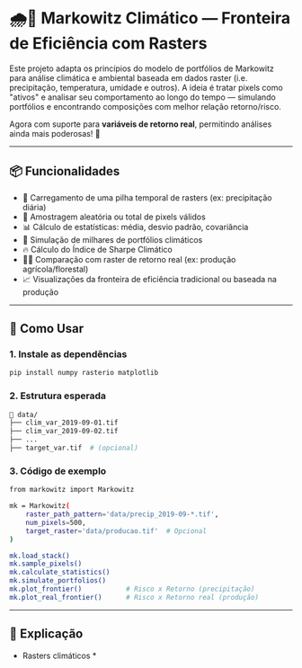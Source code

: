 # 🌧️🌲 Markowitz Climático — Fronteira de Eficiência com Rasters

Este projeto adapta os princípios do modelo de portfólios de Markowitz para análise climática e ambiental baseada em dados raster (i.e. precipitação, temperatura, umidade e outros). A ideia é tratar pixels como "ativos" e analisar seu comportamento ao longo do tempo — simulando portfólios e encontrando composições com melhor relação retorno/risco.

Agora com suporte para **variáveis de retorno real**, permitindo análises ainda mais poderosas! 🌱

---

## 📦 Funcionalidades

- 📁 Carregamento de uma pilha temporal de rasters (ex: precipitação diária)
- 🎲 Amostragem aleatória ou total de pixels válidos
- 📊 Cálculo de estatísticas: média, desvio padrão, covariância
- 🧮 Simulação de milhares de portfólios climáticos
- 🔥 Cálculo do Índice de Sharpe Climático
- 🧑‍🌾 Comparação com raster de retorno real (ex: produção agrícola/florestal)
- 📈 Visualizações da fronteira de eficiência tradicional ou baseada na produção

---

## 🚀 Como Usar

### 1. Instale as dependências

```bash
pip install numpy rasterio matplotlib
```

### 2. Estrutura esperada
```bash
📂 data/
├── clim_var_2019-09-01.tif
├── clim_var_2019-09-02.tif
├── ...
├── target_var.tif  # (opcional)
```

### 3. Código de exemplo

```bash
from markowitz import Markowitz

mk = Markowitz(
    raster_path_pattern='data/precip_2019-09-*.tif',
    num_pixels=500,
    target_raster='data/producao.tif'  # Opcional
)

mk.load_stack()
mk.sample_pixels()
mk.calculate_statistics()
mk.simulate_portfolios()
mk.plot_frontier()           # Risco x Retorno (precipitação)
mk.plot_real_frontier()      # Risco x Retorno real (produção)
```

---

## 🧠 Explicação
* Rasters climáticos *

